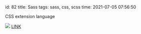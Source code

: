 id: 82
title: Sass
tags: sass, css, scss
time: 2021-07-05 07:56:50

CSS extension language

![](http://localhost/bkmks_fotos/pics/None)
[LINK](https://sass-lang.com
)